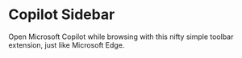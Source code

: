 # Copilot Sidebar

Open Microsoft Copilot while browsing with this nifty simple toolbar extension, just like Microsoft Edge.
